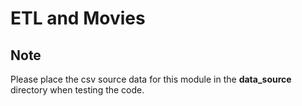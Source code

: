 # ETL and Movies

## Note
Please place the csv source data for this module in the **data_source** directory when testing the code.
